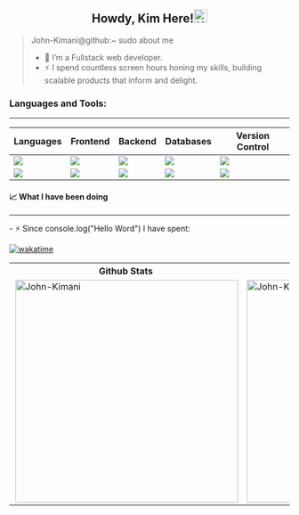 <h2 align="center">Howdy, Kim Here!<img src="https://media.giphy.com/media/hvRJCLFzcasrR4ia7z/giphy.gif" alt="Kim Here!" width="24" /></h2>


> John-Kimani@github:~ sudo about me
>  - 🌱 I’m a Fullstack web developer.
> - ⚡ I spend countless screen hours honing my skills, building scalable products that inform and delight.


### Languages and Tools:
---

  | Languages | Frontend | Backend | Databases | Version Control |
  |-----------|----------|---------|-----------|-----------------|
  |<img src="https://img.shields.io/badge/javascript-000000?style=for-the-badge&logo=javascript&logoColor=yellow"/> | <img src="https://img.shields.io/badge/React-20232A?style=for-the-badge&logo=react&logoColor=61DAFB" />|<img src="https://img.shields.io/badge/flask-E3E3E3?style=for-the-badge&logo=flask&logoColor=gray" />|<img src="https://img.shields.io/badge/sqlite-brown?style=for-the-badge&logo=sqlite&logoColor=orange" /> | <img src="https://img.shields.io/badge/git-F44336?style=for-the-badge&logo=git&logoColor=white" />|
  | <img src="https://img.shields.io/badge/Python-3776ab?style=for-the-badge&logo=python&logoColor=ffdd6e" /> | <img src="https://img.shields.io/badge/angular-1e65bc?style=for-the-badge&logo=angular&logoColor=dd0031" /> | <img src="https://img.shields.io/badge/django-0c4b33?style=for-the-badge&logo=django&logoColor=Purple"/>|<img src="https://img.shields.io/badge/postgresql%20-32658f.svg?&style=for-the-badge&logo=postgresql&logoColor=white"/>| <img src="https://img.shields.io/badge/GitHub-000000?style=for-the-badge&logo=github&logoColor=white" />| 

  <!-- - 🔭 I’m currently learning ...

  <img src="https://img.shields.io/badge/RUBY-a81315?style=for-the-badge&logo=ruby&logoColor=white" /> -->

#### &#x1f4c8; What I have been doing
<hr/>
<!-- <img align="right" src="https://visitor-badge.laobi.icu/badge?page_id=John-Kimani"> -->
- ⚡ Since console.log("Hello Word") I have spent:

<span>[![wakatime](https://wakatime.com/badge/user/3cec1c8c-d08e-478f-a85d-1b454d2d5e93.svg)](https://wakatime.com/@3cec1c8c-d08e-478f-a85d-1b454d2d5e93)</span>



<table>
  <tr>
    <th>Github Stats</th>
    <th>Languages</th>
  </tr>
  <tr>
    <td>
        <a href="https://github.com/John-Kimani/John-Kimani">
          <img align="right" src="https://github-readme-stats.vercel.app/api?username=John-Kimani&count_private=true&show_icons=true&theme=algolia&layout=compact" alt="John-Kimani" width='400px'/>
        </a>
    </td>
    <td>
        <a href="https://github.com/John-Kimani/John-Kimani">
            <img align="left" src="https://github-readme-stats.vercel.app/api/top-langs/?username=John-Kimani&show_icons=true&theme=algolia&layout=compact" alt="John-Kimani" width='400px'/>
        </a>
    </td>
  </tr>
</table>





<!--
**John-Kimani/John-Kimani** is a ✨ _special_ ✨ repository because its `README.md` (this file) appears on your GitHub profile.

Here are some ideas to get you started:

- 👯 I’m looking to collaborate on ...
- 🤔 I’m looking for help with ...
- 💬 Ask me about ...
- 😄 Pronouns: ...
- 📫 Connect with me on:
- 🔭 I’m currently learning ...

-->
